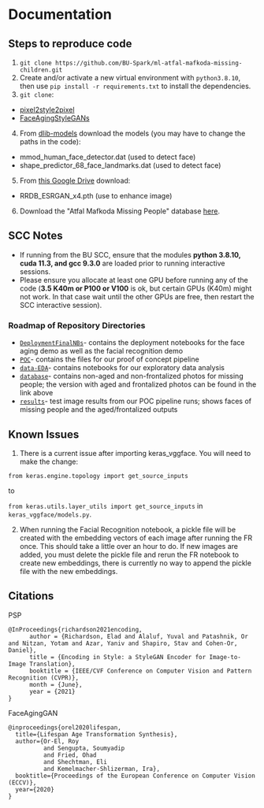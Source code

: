 # Documentation 

## Steps to reproduce code
1. `git clone https://github.com/BU-Spark/ml-atfal-mafkoda-missing-children.git`
2. Create and/or activate a new virtual environment with `python3.8.10`, then use `pip install -r requirements.txt` to install the dependencies.
3. `git clone`:

- [pixel2style2pixel](https://github.com/eladrich/pixel2style2pixel)
- [FaceAgingStyleGANs](https://github.com/AbuAbdULLAH-MuhammadAli/FaceAgingStyleGANs)

4. From [dlib-models](https://github.com/davisking/dlib-models) download the models (you may have to change the paths in the code):

- mmod_human_face_detector.dat (used to detect face)
- shape_predictor_68_face_landmarks.dat (used to detect face)

5. From [this Google Drive](https://drive.google.com/file/d/1pJ_T-V1dpb1ewoEra1TGSWl5e6H7M4NN/view) download:

- RRDB_ESRGAN_x4.pth (use to enhance image)

6. Download the "Atfal Mafkoda Missing People" database [here](https://drive.google.com/file/d/1252bZG0sUNZ_eJZlZKTobUmOLeV9G-nM/view?usp=share_link).

## SCC Notes
* If running from the BU SCC, ensure that the modules **python 3.8.10, cuda 11.3, and gcc 9.3.0** are loaded prior to running interactive sessions.
* Please ensure you allocate at least one GPU before running any of the code (**3.5 K40m or P100 or V100** is ok, but certain GPUs (K40m) might not work. In that case wait until the other GPUs are free, then restart the SCC interactive session).

### Roadmap of Repository Directories
- [`DeploymentFinalNBs`](https://github.com/BU-Spark/ml-atfal-mafkoda-missing-children/tree/dev/Deployment:FinalNBs)- contains the deployment notebooks for the face aging demo as well as the facial recognition demo
- [`POC`](https://github.com/BU-Spark/ml-atfal-mafkoda-missing-children/tree/dev/POC)- contains the files for our proof of concept pipeline
- [`data-EDA`](https://github.com/BU-Spark/ml-atfal-mafkoda-missing-children/tree/dev/data-EDA)- contains notebooks for our exploratory data analysis
- [`database`](https://github.com/BU-Spark/ml-atfal-mafkoda-missing-children/tree/dev/database)- contains non-aged and non-frontalized photos for missing people; the version with aged and frontalized photos can be found in the link above
- [`results`](https://github.com/BU-Spark/ml-atfal-mafkoda-missing-children/tree/dev/results)- test image results from our POC pipeline runs; shows faces of missing people and the aged/frontalized outputs


## Known Issues
1. There is a current issue after importing keras_vggface. You will need to make the change:

`from keras.engine.topology import get_source_inputs`

to

`from keras.utils.layer_utils import get_source_inputs` in `keras_vggface/models.py`.

2. When running the Facial Recognition notebook, a pickle file will be created with the embedding vectors of each image after running the FR once. This should take a little over an hour to do. If new images are added, you must delete the pickle file and rerun the FR notebook to create new embeddings, there is currently no way to append the pickle file with the new embeddings. 

## Citations 
PSP
```
@InProceedings{richardson2021encoding,
      author = {Richardson, Elad and Alaluf, Yuval and Patashnik, Or and Nitzan, Yotam and Azar, Yaniv and Shapiro, Stav and Cohen-Or, Daniel},
      title = {Encoding in Style: a StyleGAN Encoder for Image-to-Image Translation},
      booktitle = {IEEE/CVF Conference on Computer Vision and Pattern Recognition (CVPR)},
      month = {June},
      year = {2021}
}
```

FaceAgingGAN
```
@inproceedings{orel2020lifespan,
  title={Lifespan Age Transformation Synthesis},
  author={Or-El, Roy
          and Sengupta, Soumyadip
          and Fried, Ohad
          and Shechtman, Eli
          and Kemelmacher-Shlizerman, Ira},
  booktitle={Proceedings of the European Conference on Computer Vision (ECCV)},
  year={2020}
}
```



